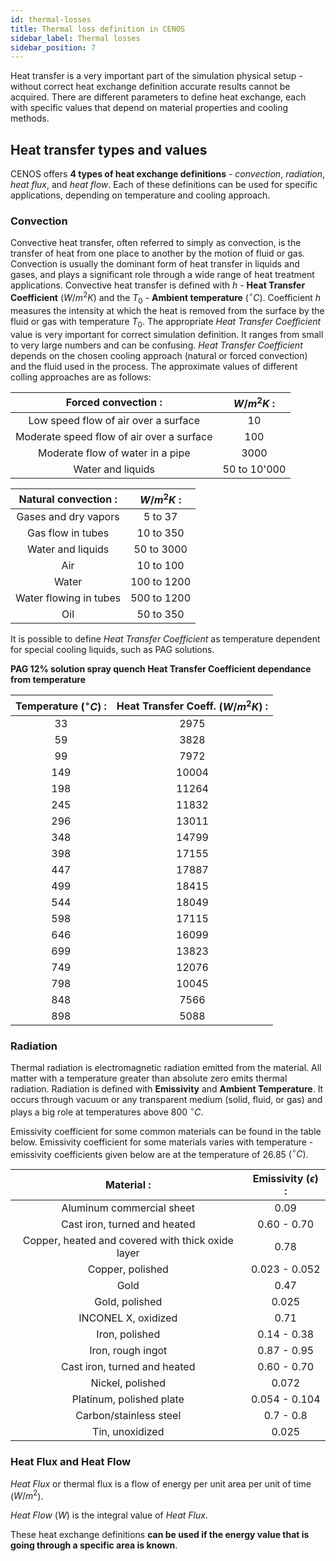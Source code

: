 ```yaml
---
id: thermal-losses
title: Thermal loss definition in CENOS
sidebar_label: Thermal losses
sidebar_position: 7
---
```


		
Heat transfer is a very important part of the simulation physical setup - without correct heat exchange definition accurate results cannot be acquired. There are different parameters to define heat exchange, each with specific values that depend on material properties and cooling methods.

## Heat transfer types and values

CENOS offers **4 types of heat exchange definitions** - *convection*, *radiation*, *heat flux*, and *heat flow*. Each of these definitions can be used for specific applications, depending on temperature and  cooling approach.

### Convection

Convective heat transfer, often referred to simply as convection, is the transfer of heat from one place to another by the motion of fluid or gas. Convection is usually the dominant form of heat transfer in liquids and gases, and plays a significant role through a wide range of heat treatment applications. Convective heat transfer is defined with $h$ - **Heat Transfer Coefficient** $( W/m^2K )$ and the $T_0$ - **Ambient temperature** $(^{\circ} C)$. Coefficient $h$ measures the intensity at which the heat is removed from the surface by the fluid or gas with temperature $T_0$.
The appropriate *Heat Transfer Coefficient* value is very important for correct simulation definition. It ranges from small to very large numbers and can be confusing. *Heat Transfer Coefficient* depends on the chosen cooling approach (natural or forced convection) and the fluid used in the process. The approximate values of different colling approaches are as follows:

| Forced convection :                       | $W/m^2K$ :   |
|:-----------------------------------------:|:------------:|
| Low speed flow of air over a surface      | 10           |
| Moderate speed flow of air over a surface | 100          |
| Moderate flow of water in a pipe          | 3000         |
| Water and liquids                         | 50 to 10'000 |

| Natural convection :    | $W/m^2K$ :   |
|:-----------------------:|:------------:|
| Gases and dry vapors    | 5 to 37      |
| Gas flow in tubes       | 10 to 350    |
| Water and liquids       | 50 to 3000   |
| Air                     | 10 to 100    |
| Water                   | 100 to 1200  |
| Water flowing in tubes  | 500 to 1200  |
| Oil                     | 50 to 350    |

It is possible to define *Heat Transfer Coefficient* as temperature dependent for special cooling liquids, such as PAG solutions.

<div class="cen-multiple">

**PAG 12% solution spray quench Heat Transfer Coefficient dependance from temperature**

</div>

<div class="cen-multiple">

| Temperature $(^{\circ} C)$ : | Heat Transfer Coeff. $(W/m^2K)$ : |
|:--------------------:|:------------------------------:|
| 33                   | 2975                           |
| 59                   | 3828                           |
| 99                   | 7972                           |
| 149                  | 10004                          |
| 198                  | 11264                          |
| 245                  | 11832                          |
| 296                  | 13011                          |
| 348                  | 14799                          |
| 398                  | 17155                          |
| 447                  | 17887                          |
| 499                  | 18415                          |
| 544                  | 18049                          |
| 598                  | 17115                          |
| 646                  | 16099                          |
| 699                  | 13823                          |
| 749                  | 12076                          |
| 798                  | 10045                          |
| 848                  | 7566                           |
| 898                  | 5088                           |

</div>

### Radiation

Thermal radiation is electromagnetic radiation emitted from the material. All matter with a temperature greater than absolute zero emits thermal radiation. Radiation is defined with **Emissivity** and **Ambient Temperature**. It occurs through vacuum or any transparent medium (solid, fluid, or gas) and plays a big role at temperatures above 800 $^{\circ} C$.

Emissivity coefficient for some common materials can be found in the table below. Emissivity coefficient for some materials varies with temperature - emissivity coefficients given below are at the temperature of 26.85 $(^{\circ} C)$.

| Material :                                        |Emissivity ($\epsilon$) :|
|:-------------------------------------------------:|:--------------:|
| Aluminum commercial sheet                         | 0.09           |
| Cast iron, turned and heated                      | 0.60 - 0.70    |
| Copper, heated and covered with thick oxide layer | 0.78           |
| Copper, polished                                  | 0.023 - 0.052  |
| Gold                                              | 0.47           |
| Gold, polished                                    | 0.025          |
| INCONEL X, oxidized                               | 0.71           |
| Iron, polished                                    | 0.14 - 0.38    |
| Iron, rough ingot                                 | 0.87 - 0.95    |
| Cast iron, turned and heated                      | 0.60 - 0.70    |
| Nickel, polished                                  | 0.072          |
| Platinum, polished plate                          | 0.054 - 0.104  |
| Carbon/stainless steel                            | 0.7 - 0.8      |
| Tin, unoxidized                                   | 0.025          |

### Heat Flux and Heat Flow

*Heat Flux* or thermal flux is a flow of energy per unit area per unit of time ($W/m^2$).

*Heat Flow* ($W$) is the integral value of *Heat Flux*.

These heat exchange definitions **can be used if the energy value that is going through a specific area is known**.

